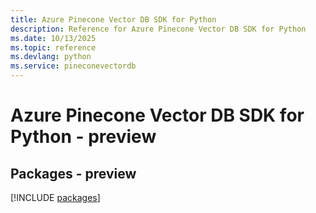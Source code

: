 ```yaml
---
title: Azure Pinecone Vector DB SDK for Python
description: Reference for Azure Pinecone Vector DB SDK for Python
ms.date: 10/13/2025
ms.topic: reference
ms.devlang: python
ms.service: pineconevectordb
---
```

# Azure Pinecone Vector DB SDK for Python - preview
## Packages - preview
[!INCLUDE [packages](pinecone-vector-db-index.md)]